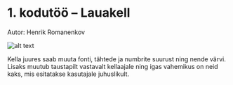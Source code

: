 # 1. kodutöö – Lauakell


Autor: Henrik Romanenkov


![alt text](https://github.com/henrikromanenkov/1.ea-kodutoo/blob/master/screen_1.JPG)


Kella juures saab muuta fonti, tähtede ja numbrite suurust ning nende värvi.
Lisaks muutub taustapilt vastavalt kellaajale ning igas vahemikus on neid kaks, mis esitatakse kasutajale juhuslikult.

